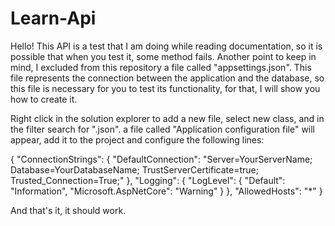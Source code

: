 # Learn-Api

Hello! This API is a test that I am doing while reading documentation, so it is possible that when you test it, some method fails.
Another point to keep in mind, I excluded from this repository a file called "appsettings.json". This file represents the connection between the application and the database, so this file is necessary for you to test its functionality, for that, I will show you how to create it.

Right click in the solution explorer to add a new file, select new class, and in the filter search for ".json". a file called "Application configuration file" will appear, add it to the project and configure the following lines:

{
"ConnectionStrings": 
{
"DefaultConnection": 
"Server=YourServerName; 
Database=YourDatabaseName; 
TrustServerCertificate=true;
Trusted_Connection=True;"
}, 
"Logging": 
{ 
"LogLevel": 
{ "Default": "Information", "Microsoft.AspNetCore": "Warning" } 
}, 
"AllowedHosts": "*" } 


And that's it, it should work.